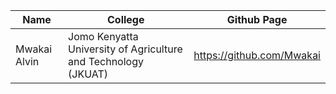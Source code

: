 
| Name         | College                                                        | Github Page               |
|--------------|----------------------------------------------------------------|---------------------------|
| Mwakai Alvin | Jomo Kenyatta University of Agriculture and Technology (JKUAT) | https://github.com/Mwakai |
